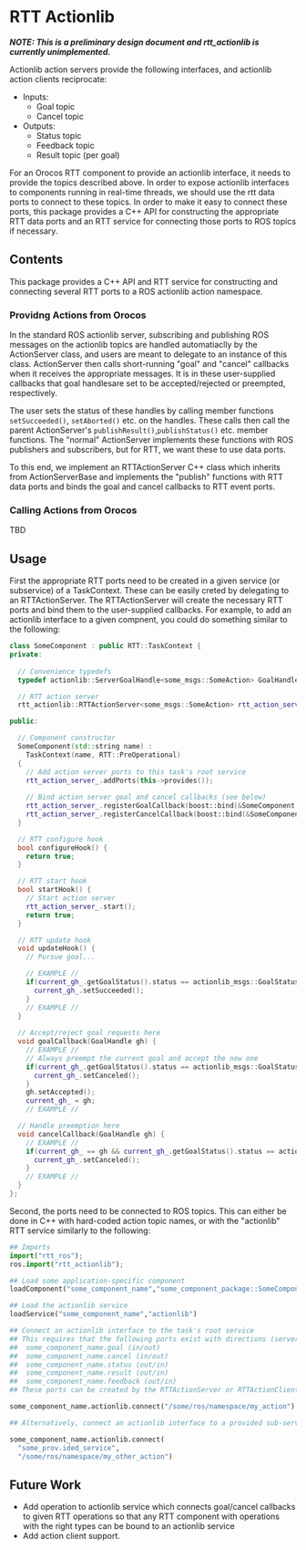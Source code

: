 RTT Actionlib
=============

***NOTE: This is a preliminary design document and rtt\_actionlib is currently
unimplemented.***

Actionlib action servers provide the following interfaces, and actionlib action
clients reciprocate:
* Inputs:
  * Goal topic
  * Cancel topic
* Outputs: 
  * Status topic
  * Feedback topic
  * Result topic (per goal)

For an Orocos RTT component to provide an actionlib interface, it needs to
provide the topics described above. In order to expose actionlib interfaces
to components running in real-time threads, we should use the rtt data ports
to connect to these topics. In order to make it easy to connect these ports,
this package provides a C++ API for constructing the appropriate RTT data ports
and an RTT service for connecting those ports to ROS topics if necessary.

Contents
--------

This package provides a C++ API and RTT service for constructing and connecting
several RTT ports to a ROS actionlib action namespace.

### Providng Actions from Orocos

In the standard ROS actionlib server, subscribing and publishing ROS messages on
the actionlib topics are handled automatiaclly by the ActionServer class, and
users are meant to delegate to an instance of this class. ActionServer then
calls short-running "goal" and "cancel" callbacks when it receives the
appropriate messages. It is in these user-supplied callbacks that goal
handlesare set to be accepted/rejected or preempted, respectively. 

The user sets the status of these handles by calling member functions
`setSucceeded()`, `setAborted()` etc. on the handles. These calls then call the
parent ActionServer's `publishResult()`,`publishStatus()` etc. member functions.
The "normal" ActionServer implements these functions with ROS publishers and
subscribers, but for RTT, we want these to use data ports.

To this end, we implement an RTTActionServer C++ class which inherits from
ActionServerBase and implements the "publish" functions with RTT data ports and
binds the goal and cancel callbacks to RTT event ports.

### Calling Actions from Orocos

TBD

Usage
-----

First the appropriate RTT ports need to be created in a given service (or
subservice) of a TaskContext. These can be easily creted by delegating to an
RTTActionServer. The RTTActionServer will create the necessary RTT ports and
bind them to the user-supplied callbacks. For example, to add an actionlib
interface to a given compnent, you could do something similar to the following:

```cpp
class SomeComponent : public RTT::TaskContext {
private:
  
  // Convenience typedefs
  typedef actionlib::ServerGoalHandle<some_msgs::SomeAction> GoalHandle;

  // RTT action server
  rtt_actionlib::RTTActionServer<some_msgs::SomeAction> rtt_action_server_;

public:

  // Component constructor
  SomeComponent(std::string name) :
    TaskContext(name, RTT::PreOperational)
  { 
    // Add action server ports to this task's root service
    rtt_action_server_.addPorts(this->provides());
    
    // Bind action server goal and cancel callbacks (see below)
    rtt_action_server_.registerGoalCallback(boost::bind(&SomeComponent::goalCallback, this, _1));
    rtt_action_server_.registerCancelCallback(boost::bind(&SomeComponent::cancelCallback, this, _1));
  }

  // RTT configure hook
  bool configureHook() {
    return true;
  }

  // RTT start hook
  bool startHook() {
    // Start action server
    rtt_action_server_.start();
    return true;
  }

  // RTT update hook
  void updateHook() {
    // Pursue goal...

    // EXAMPLE //
    if(current_gh_.getGoalStatus().status == actionlib_msgs::GoalStatus::ACTIVE) {
      current_gh_.setSucceeded();
    }
    // EXAMPLE //
  }
  
  // Accept/reject goal requests here
  void goalCallback(GoalHandle gh) {
    // EXAMPLE //
    // Always preempt the current goal and accept the new one
    if(current_gh_.getGoalStatus().status == actionlib_msgs::GoalStatus::ACTIVE) {
      current_gh_.setCanceled();
    }
    gh.setAccepted();
    current_gh_ = gh;
    // EXAMPLE //

  // Handle preemption here
  void cancelCallback(GoalHandle gh) {
    // EXAMPLE //
    if(current_gh_ == gh && current_gh_.getGoalStatus().status == actionlib_msgs::GoalStatus::ACTIVE) {
      current_gh_.setCanceled();
    }
    // EXAMPLE //
  }
};
```

Second, the ports need to be connected to ROS topics. This can either be done
in C++ with hard-coded action topic names, or with the "actionlib" RTT service
similarly to the following:

```python
## Imports
import("rtt_ros");
ros.import("rtt_actionlib");

## Load some application-specific component
loadComponent("some_component_name","some_component_package::SomeComponent")

## Load the actionlib service
loadService("some_component_name","actionlib")

## Connect an actionlib interface to the task's root service
## This requires that the following ports exist with directions (server/client):
##  some_component_name.goal (in/out)
##  some_component_name.cancel (in/out)
##  some_component_name.status (out/in)
##  some_component_name.result (out/in)
##  some_component_name.feedback (out/in)
## These ports can be created by the RTTActionServer or RTTActionClient.

some_component_name.actionlib.connect("/some/ros/namespace/my_action")

## Alternatively, connect an actionlib interface to a provided sub-service:

some_component_name.actionlib.connect(
  "some_prov.ided_service",
  "/some/ros/namespace/my_other_action")

```

Future Work
-----------

* Add operation to actionlib service which connects goal/cancel callbacks to
  given RTT operations so that any RTT component with operations with the right
  types can be bound to an actionlib service
* Add action client support.



